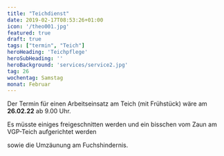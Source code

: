 ```yaml
---
title: "Teichdienst"
date: 2019-02-17T08:53:26+01:00
icon: '/theo001.jpg'
featured: true
draft: true
tags: ["termin", "Teich"]
heroHeading: 'Teichpflege'
heroSubHeading: ''
heroBackground: 'services/service2.jpg'
tag: 26
wochentag: Samstag
monat: Februar
---
```



Der Termin für einen Arbeitseinsatz am Teich (mit Frühstück) wäre am **26.02.22** ab 9.00 Uhr.

Es müsste einiges freigeschnitten werden und ein bisschen vom Zaun am VGP-Teich aufgerichtet werden

sowie die Umzäunung am Fuchshindernis.


